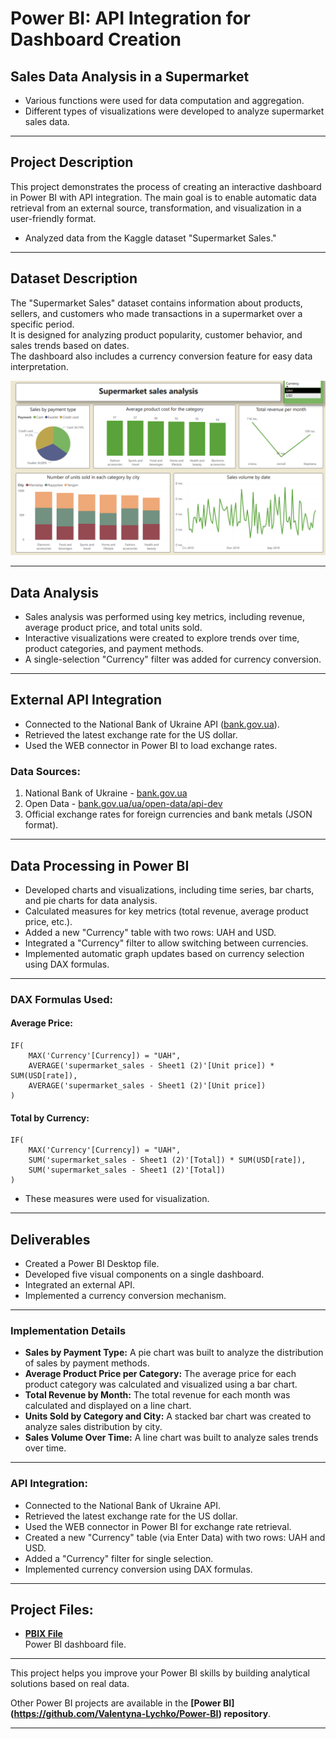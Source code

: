 # Power BI: API Integration for Dashboard Creation

## Sales Data Analysis in a Supermarket

- Various functions were used for data computation and aggregation.
- Different types of visualizations were developed to analyze supermarket sales data.

---

## Project Description

This project demonstrates the process of creating an interactive dashboard in Power BI with API integration. The main goal is to enable automatic data retrieval from an external source, transformation, and visualization in a user-friendly format.

- Analyzed data from the Kaggle dataset "Supermarket Sales."

---

## Dataset Description

The "Supermarket Sales" dataset contains information about products, sellers, and customers who made transactions in a supermarket over a specific period.  
It is designed for analyzing product popularity, customer behavior, and sales trends based on dates.  
The dashboard also includes a currency conversion feature for easy data interpretation.

![](https://github.com/Valentyna-Lychko/Data-Analytics-Projects/blob/main/Dashboard_Images/Sales_Analysis_with_Currency_Conversion.png)

---

## Data Analysis

- Sales analysis was performed using key metrics, including revenue, average product price, and total units sold.
- Interactive visualizations were created to explore trends over time, product categories, and payment methods.
- A single-selection "Currency" filter was added for currency conversion.

---

## External API Integration

- Connected to the National Bank of Ukraine API ([bank.gov.ua](https://bank.gov.ua)).
- Retrieved the latest exchange rate for the US dollar.
- Used the WEB connector in Power BI to load exchange rates.

### Data Sources:

1. National Bank of Ukraine - [bank.gov.ua](https://bank.gov.ua)  
2. Open Data - [bank.gov.ua/ua/open-data/api-dev](https://bank.gov.ua/ua/open-data/api-dev)  
3. Official exchange rates for foreign currencies and bank metals (JSON format).  

---

## Data Processing in Power BI

- Developed charts and visualizations, including time series, bar charts, and pie charts for data analysis.
- Calculated measures for key metrics (total revenue, average product price, etc.).
- Added a new "Currency" table with two rows: UAH and USD.
- Integrated a "Currency" filter to allow switching between currencies.
- Implemented automatic graph updates based on currency selection using DAX formulas.

---

### DAX Formulas Used:

#### Average Price:
```DAX
IF(
    MAX('Currency'[Currency]) = "UAH",
    AVERAGE('supermarket_sales - Sheet1 (2)'[Unit price]) * SUM(USD[rate]),
    AVERAGE('supermarket_sales - Sheet1 (2)'[Unit price])
)
```

#### Total by Currency:
```DAX
IF(
    MAX('Currency'[Currency]) = "UAH",
    SUM('supermarket_sales - Sheet1 (2)'[Total]) * SUM(USD[rate]),
    SUM('supermarket_sales - Sheet1 (2)'[Total])
)
```

- These measures were used for visualization.

---

## Deliverables

- Created a Power BI Desktop file.  
- Developed five visual components on a single dashboard.  
- Integrated an external API.  
- Implemented a currency conversion mechanism.

---

### Implementation Details

- **Sales by Payment Type:** A pie chart was built to analyze the distribution of sales by payment methods.  
- **Average Product Price per Category:** The average price for each product category was calculated and visualized using a bar chart.  
- **Total Revenue by Month:** The total revenue for each month was calculated and displayed on a line chart.  
- **Units Sold by Category and City:** A stacked bar chart was created to analyze sales distribution by city.  
- **Sales Volume Over Time:** A line chart was built to analyze sales trends over time.  

---

### API Integration:

- Connected to the National Bank of Ukraine API.
- Retrieved the latest exchange rate for the US dollar.
- Used the WEB connector in Power BI for exchange rate retrieval.
- Created a new "Currency" table (via Enter Data) with two rows: UAH and USD.
- Added a "Currency" filter for single selection.
- Implemented currency conversion using DAX formulas.

---

## Project Files:

- **[PBIX File](https://github.com/Valentyna-Lychko/Data-Analytics-Projects/blob/main/Dashboards/Sales_Analysis_with_Currency_Conversion.pbix)**  
  Power BI dashboard file.


---

This project helps you improve your Power BI skills by building analytical solutions based on real data.   

Other Power BI projects are available in the **[Power BI] (https://github.com/Valentyna-Lychko/Power-BI) repository**. 

---
